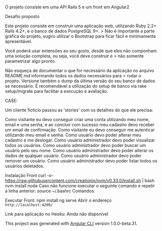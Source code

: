 O projeto consiste em uma API Rails 5 e um front em Angular2

Desafio proposto

Este projeto consiste em construir uma aplicação web, utilizando Ruby 2.2+ Rails 4.2+, e o banco de dados PostgreSQL 9+. > Não é importante a parte gráfica do projeto, sugiro utilizar o Bootstrap para ficar fácil e minimamente apresentável.

Você poderá usar extensões ao seu gosto, desde que eles não componham uma solução completa, ou seja, você deve construir e > não somente parametrizar algo pronto.

Não esqueça de documentar o que for necessário da aplicação no arquivo README.md informando todos os dados necessários para > rodar o projeto. Versione também o dump da última versão do seu banco de dados se necessário. É recomendável a utilização do setup de banco via rake setup/migrate para facilitar a execução e avaliação.

CASE:

Um cliente fictício passou as 'stories' com os detalhes do que ele precisa:

Como visitante eu devo conseguir criar uma conta utilizando meu nome, email e uma senha, e ao concluir com sucesso meu cadastro devo receber um email de confirmação. Como visitante eu devo conseguir me autenticar utilizando meu email e senha. Como usuário devo poder alterar meu cadastro e me deslogar. Como usuário administrador devo poder visualizar todos os usuários. Como usuário administrador devo poder buscar um usuário pelo seu nome. Como usuário administrador devo poder alterar os dados de qualquer usuário. Como usuário administrador devo poder remover um usuário. Como usuário administrador devo poder listar todos os usuários deletados.

Instalação Front
  curl -o- https://raw.githubusercontent.com/creationix/nvm/v0.33.0/install.sh | bash
  nvm install node
  Caso não funcione executar o seguinte comando e repetir a linha anterior: source ~/.bashrc 
Comandos:

Executar Front:
  npm install
  ng serve
  Abrir o endereço `http://localhost:4200/`

Link para aplicação no Heoku:  Ainda não disponivel

This project was generated with [Angular CLI](https://github.com/angular/angular-cli) version 1.0.0-beta.31.
